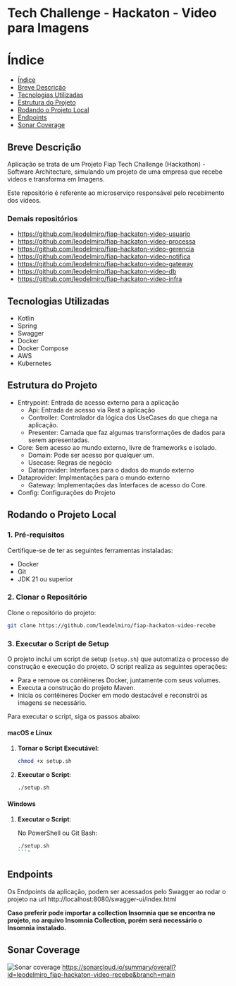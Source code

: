 # Tech Challenge - Hackaton - Video para Imagens

# Índice

* [Índice](#índice)
* [Breve Descrição](#Breve-Descrição)
* [Tecnologias Utilizadas](#Tecnologias-Utilizadas)
* [Estrutura do Projeto](#Estrutura-do-Projeto)
* [Rodando o Projeto Local](#Rodando-o-Projeto-Local)
* [Endpoints](#Endpoints)
* [Sonar Coverage](#Sonar-Coverage)

## Breve Descrição

Aplicação se trata de um Projeto Fiap Tech Challenge (Hackathon) - Software Architecture, simulando um projeto de uma
empresa que recebe videos e transforma em Imagens.

Este repositório é referente ao microserviço responsável pelo recebimento dos videos.

### Demais repositórios
- https://github.com/leodelmiro/fiap-hackaton-video-usuario
- https://github.com/leodelmiro/fiap-hackaton-video-processa
- https://github.com/leodelmiro/fiap-hackaton-video-gerencia
- https://github.com/leodelmiro/fiap-hackaton-video-notifica
- https://github.com/leodelmiro/fiap-hackaton-video-gateway
- https://github.com/leodelmiro/fiap-hackaton-video-db
- https://github.com/leodelmiro/fiap-hackaton-video-infra

## Tecnologias Utilizadas

- Kotlin
- Spring
- Swagger
- Docker
- Docker Compose
- AWS
- Kubernetes

## Estrutura do Projeto

- Entrypoint: Entrada de acesso externo para a aplicação
    - Api: Entrada de acesso via Rest a aplicação
    - Controller: Controlador da lógica dos UseCases do que chega na aplicação.
    - Presenter: Camada que faz algumas transformações de dados para serem apresentadas.
- Core: Sem acesso ao mundo externo, livre de frameworks e isolado.
    - Domain: Pode ser acesso por qualquer um.
    - Usecase: Regras de negócio
    - Dataprovider: Interfaces para o dados do mundo externo
- Dataprovider: Implmentações para o mundo externo
    - Gateway: Implementações das Interfaces de acesso do Core.
- Config: Configurações do Projeto

## Rodando o Projeto Local

### 1. Pré-requisitos

Certifique-se de ter as seguintes ferramentas instaladas:

- Docker
- Git
- JDK 21 ou superior

### 2. Clonar o Repositório

Clone o repositório do projeto:

```sh
git clone https://github.com/leodelmiro/fiap-hackaton-video-recebe
```

### 3. Executar o Script de Setup

O projeto inclui um script de setup (`setup.sh`) que automatiza o processo de construção e execução do projeto. O script
realiza as seguintes operações:

- Para e remove os contêineres Docker, juntamente com seus volumes.
- Executa a construção do projeto Maven.
- Inicia os contêineres Docker em modo destacável e reconstrói as imagens se necessário.

Para executar o script, siga os passos abaixo:

#### macOS e Linux

1. **Tornar o Script Executável**:

    ```sh
    chmod +x setup.sh
    ```

2. **Executar o Script**:

    ```sh
    ./setup.sh
    ```

#### Windows

1. **Executar o Script**:

   No PowerShell ou Git Bash:

    ```sh
    ./setup.sh
    ```"

## Endpoints

Os Endpoints da aplicação, podem ser acessados pelo Swagger ao rodar o projeto na
url http://localhost:8080/swagger-ui/index.html

**Caso preferir pode importar a collection Insomnia que se encontra no projeto, no arquivo Insomnia Collection, porém
será necessário o Insomnia instalado.**

## Sonar Coverage
![Sonar coverage](sonar-coverage.png)
https://sonarcloud.io/summary/overall?id=leodelmiro_fiap-hackaton-video-recebe&branch=main

